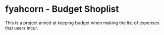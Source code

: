 # fyahcorn - Budget Shoplist

This is a project aimed at keeping budget when making the list of expenses that users incur.

